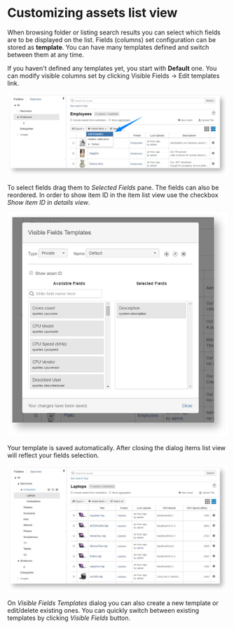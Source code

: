 # Customizing assets list view

When browsing folder or listing search results you can select which fields are to be displayed on the list. Fields \(columns\) set configuration can be stored as **template**. You can have many templates defined and switch between them at any time.  


If you haven't defined any templates yet, you start with **Default** one. You can modify visible columns set by clicking Visible Fields -&gt; Edit templates link.

![](../.gitbook/assets/image%20%2851%29.png)



To select fields drag them to _Selected Fields_ pane. The fields can also be reordered. In order to show item ID in the item list view use the checkbox _Show item ID in details view_.

![](../.gitbook/assets/image%20%2856%29.png)



Your template is saved automatically. After closing the dialog items list view will reflect your fields selection.

![](../.gitbook/assets/image%20%288%29.png)



On _Visible Fields Templates_ dialog you can also create a new template or edit/delete existing ones. You can quickly switch between existing templates by clicking _Visible Fields_ button.

